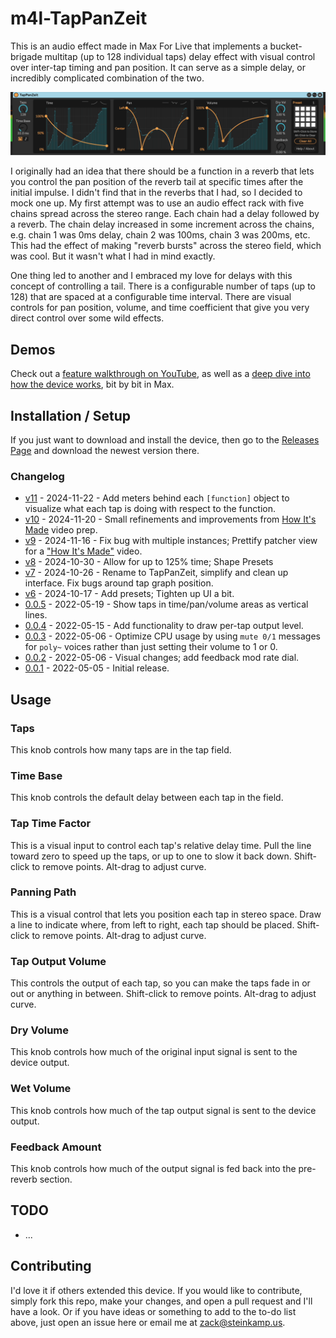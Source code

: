 # m4l-TapPanZeit

This is an audio effect made in Max For Live that implements a bucket-brigade multitap (up to 128 individual taps) delay effect with visual control over inter-tap timing and pan position. It can serve as a simple delay, or incredibly complicated combination of the two.

![The Interface](images/device.gif)

I originally had an idea that there should be a function in a reverb that lets you control the pan position of the reverb tail at specific times after the initial impulse. I didn't find that in the reverbs that I had, so I decided to mock one up. My first attempt was to use an audio effect rack with five chains spread across the stereo range. Each chain had a delay followed by a reverb. The chain delay increased in some increment across the chains, e.g. chain 1 was 0ms delay, chain 2 was 100ms, chain 3 was 200ms, etc. This had the effect of making "reverb bursts" across the stereo field, which was cool. But it wasn't what I had in mind exactly.

One thing led to another and I embraced my love for delays with this concept of controlling a tail. There is a configurable number of taps (up to 128) that are spaced at a configurable time interval. There are visual controls for pan position, volume, and time coefficient that give you very direct control over some wild effects.

## Demos

Check out a [feature walkthrough on YouTube](https://youtu.be/S1JEmtOJb3w), as well as a [deep dive into how the device works](https://www.youtube.com/watch?v=Mn0RBMoXq_c), bit by bit in Max.

## Installation / Setup

If you just want to download and install the device, then go to the [Releases Page](https://github.com/zsteinkamp/m4l-TapPanVerb/releases) and download the newest version there.

### Changelog

* [v11](https://github.com/zsteinkamp/m4l-TapPanZeit/releases/download/v11/TapPanZeit-v11.amxd) - 2024-11-22 - Add meters behind each `[function]` object to visualize what each tap is doing with respect to the function.
* [v10](https://github.com/zsteinkamp/m4l-TapPanZeit/releases/download/v10/TapPanZeit-v10.amxd) - 2024-11-20 - Small refinements and improvements from [How It's Made](https://www.youtube.com/watch?v=Mn0RBMoXq_c) video prep.
* [v9](https://github.com/zsteinkamp/m4l-TapPanZeit/releases/download/v9/TapPanZeit-v9.amxd) - 2024-11-16 - Fix bug with multiple instances; Prettify patcher view for a ["How It's Made"](https://www.youtube.com/watch?v=Mn0RBMoXq_c) video.
* [v8](https://github.com/zsteinkamp/m4l-TapPanZeit/releases/download/v8/TapPanZeit-v8.amxd) - 2024-10-30 - Allow for up to 125% time; Shape Presets
* [v7](https://github.com/zsteinkamp/m4l-TapPanZeit/releases/download/v7/TapPanZeit-v7.amxd) - 2024-10-26 - Rename to TapPanZeit, simplify and clean up interface. Fix bugs around tap graph position.
* [v6](https://github.com/zsteinkamp/m4l-TapPanZeit/releases/download/v6/TapPanVerb-v6.amxd) - 2024-10-17 - Add presets; Tighten up UI a bit.
* [0.0.5](https://github.com/zsteinkamp/m4l-TapPanZeit/raw/main/frozen/TapPanVerb-0.0.5.amxd) - 2022-05-19 - Show taps in time/pan/volume areas as vertical lines.
* [0.0.4](https://github.com/zsteinkamp/m4l-TapPanZeit/raw/main/frozen/TapPanVerb-0.0.4.amxd) - 2022-05-15 - Add functionality to draw per-tap output level.
* [0.0.3](https://github.com/zsteinkamp/m4l-TapPanZeit/raw/main/frozen/TapPanVerb-0.0.3.amxd) - 2022-05-06 - Optimize CPU usage by using `mute 0/1` messages for `poly~` voices rather than just setting their volume to 1 or 0.
* [0.0.2](https://github.com/zsteinkamp/m4l-TapPanZeit/raw/main/frozen/TapPanVerb-0.0.2.amxd) - 2022-05-06 - Visual changes; add feedback mod rate dial.
* [0.0.1](https://github.com/zsteinkamp/m4l-TapPanZeit/raw/main/frozen/TapPanVerb-0.0.1.amxd) - 2022-05-05 - Initial release.

## Usage

### Taps
This knob controls how many taps are in the tap field.

### Time Base
This knob controls the default delay between each tap in the field.

### Tap Time Factor
This is a visual input to control each tap's relative delay time. Pull the line toward zero to speed up the taps, or up to one to slow it back down. Shift-click to remove points. Alt-drag to adjust curve.

### Panning Path
This is a visual control that lets you position each tap in stereo space.  Draw a line to indicate where, from left to right, each tap should be placed. Shift-click to remove points. Alt-drag to adjust curve.

### Tap Output Volume
This controls the output of each tap, so you can make the taps fade in or out or anything in between. Shift-click to remove points. Alt-drag to adjust curve.

### Dry Volume
This knob controls how much of the original input signal is sent to the device output.

### Wet Volume
This knob controls how much of the tap output signal is sent to the device output.

### Feedback Amount
This knob controls how much of the output signal is fed back into the pre-reverb section.

## TODO

* ...

## Contributing

I'd love it if others extended this device. If you would like to contribute, simply fork this repo, make your changes, and open a pull request and I'll have a look. Or if you have ideas or something to add to the to-do list above, just open an issue here or email me at [zack@steinkamp.us](mailto:zack@steinkamp.us).

